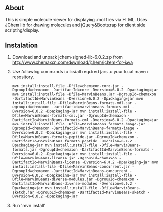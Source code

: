 
About
-----
This is simple molecule viewer for displaying .mol files via HTML. Uses JChem lib for drawing molecules and jQuery&Bootstrap for client side scripting/display.

Instalation
-----------
1. Download and unpack jchem-signed-lib-6.0.2.zip from http://www.chemaxon.com/download/jchem/jchem-for-java 
2. Use following commands to install required jars to your local maven repository.

    `mvn install:install-file -Dfile=chemaxon-core.jar -DgroupId=chemaxon -DartifactId=core -Dversion=6.0.2 -Dpackaging=jar
    mvn install:install-file -Dfile=MarvinBeans.jar -DgroupId=chemaxon -DartifactId=MarvinBeans -Dversion=6.0.2 -Dpackaging=jar
    mvn install:install-file -Dfile=MarvinBeans-formats-mdl.jar -DgroupId=chemaxon -DartifactId=MarvinBeans-formats-mdl -Dversion=6.0.2 -Dpackaging=jar
    mvn install:install-file -Dfile=MarvinBeans-formats-cml.jar -DgroupId=chemaxon -DartifactId=MarvinBeans-formats-cml -Dversion=6.0.2 -Dpackaging=jar
    mvn install:install-file -Dfile=MarvinBeans-formats-image.jar -DgroupId=chemaxon -DartifactId=MarvinBeans-formats-image -Dversion=6.0.2 -Dpackaging=jar
    mvn install:install-file -Dfile=MarvinBeans-formats-peptide.jar -DgroupId=chemaxon -DartifactId=MarvinBeans-formats-peptide -Dversion=6.0.2 -Dpackaging=jar
    mvn install:install-file -Dfile=MarvinBeans-formats.jar -DgroupId=chemaxon -DartifactId=MarvinBeans-formats -Dversion=6.0.2 -Dpackaging=jar
    mvn install:install-file -Dfile=MarvinBeans-license.jar -DgroupId=chemaxon -DartifactId=MarvinBeans-license -Dversion=6.0.2 -Dpackaging=jar
    mvn install:install-file -Dfile=MarvinBeans-concurrent.jar -DgroupId=chemaxon -DartifactId=MarvinBeans-concurrent -Dversion=6.0.2 -Dpackaging=jar
    mvn install:install-file -Dfile=MarvinBeans-diverse-modules.jar -DgroupId=chemaxon -DartifactId=MarvinBeans-diverse-modules -Dversion=6.0.2 -Dpackaging=jar
    mvn install:install-file -Dfile=MarvinBeans-sketch.jar -DgroupId=chemaxon -DartifactId=MarvinBeans-sketch -Dversion=6.0.2 -Dpackaging=jar`
3. Run 'mvn install'
